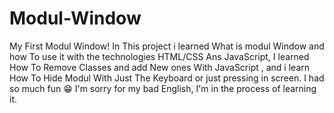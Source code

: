 # Modul-Window
My First Modul Window!
In This project i learned What is modul Window and how To use it with the technologies HTML/CSS Ans JavaScript,
I learned How To Remove Classes and add New ones With JavaScript ,
and i learn How To Hide Modul With Just The Keyboard or just pressing in screen.
I had so much fun 😁 I'm sorry for my bad English, I'm in the process of learning it.
